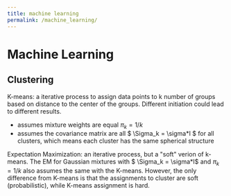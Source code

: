 ```yaml
---
title: machine learning
permalink: /machine_learning/
---
```


# Machine Learning
## Clustering
K-means: a iterative process to assign data points to k number of groups based on distance to the center of the groups. Different initiation could lead to different results.
* assumes mixture weights are equal $\pi_k = 1/k$
* assumes the covariance matrix are all $ \Sigma_k = \sigma*I $ for all clusters, which means each cluster has the same spherical structure

Expectation Maximization: an iterative process, but a "soft" verion of k-means. The EM for Gaussian mixtures with $ \Sigma_k = \sigma*I$ and $\pi_k = 1/k$ also assumes the same with the K-means.
However, the only difference from K-means is that the assignments to cluster are soft (probabilistic), while K-means assignment is hard.

